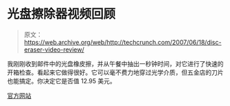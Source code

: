 # 光盘擦除器视频回顾

> 原文：<https://web.archive.org/web/http://techcrunch.com/2007/06/18/disc-eraser-video-review/>

我刚刚收到邮件中的光盘橡皮擦，并从午餐中抽出一秒钟时间，对它进行了快速的开箱检查。看起来它做得很好。它可以毫不费力地穿过光学介质，但五金店的刀片也能搞定。你决定它是否值 12.95 美元。

[官方网站](https://web.archive.org/web/20201124154503/http://www.disceraser.com/)